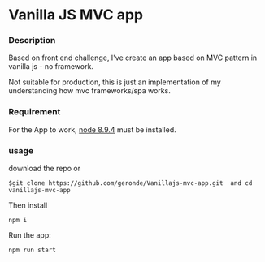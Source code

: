 
# Vanilla JS MVC app


### Description

Based on front end challenge, I've create an app based on MVC pattern in vanilla js - no framework.

Not suitable for production, this is just an implementation of my understanding how mvc frameworks/spa works. 

### Requirement

For the App to work, [node 8.9.4](https://nodejs.org/en/) must be installed.

### usage

download the repo or

``` 
$git clone https://github.com/geronde/Vanillajs-mvc-app.git  and cd vanillajs-mvc-app

```

Then install

```
npm i

```

Run the app:

```
npm run start

```


